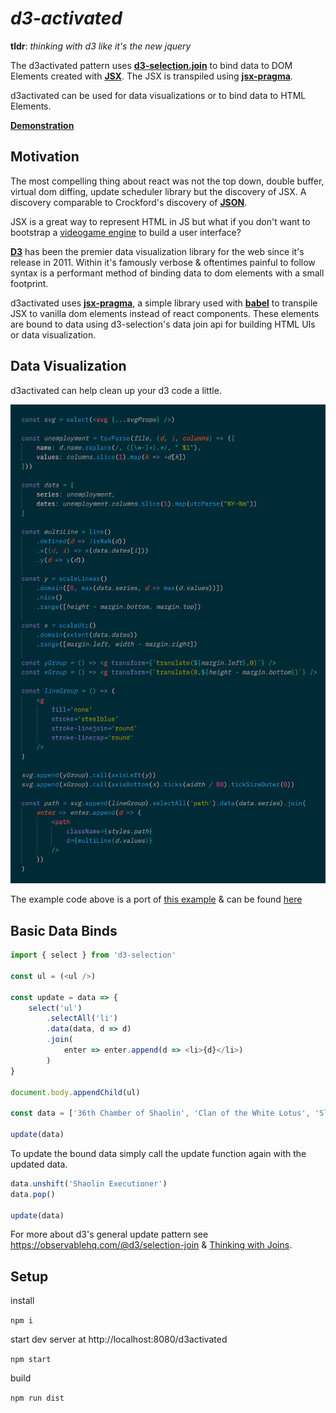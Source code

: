 # *d3-activated*

__tldr__: *thinking with d3 like it's the new jquery*

The d3activated pattern uses [**d3-selection.join**](https://github.com/d3/d3-selection#selection_join) to bind data to DOM Elements created with [**JSX**](https://reactjs.org/docs/jsx-in-depth.html). The JSX is transpiled using [**jsx-pragma**](https://github.com/ScottORLY/jsx-dom).

d3activated can be used for data visualizations or to bind data to HTML Elements.

[**Demonstration**](https://scottorly.github.io/d3activated)

## Motivation

The most compelling thing about react was not the top down, double buffer, virtual dom diffing, update scheduler library but the discovery of JSX. A discovery comparable to Crockford's discovery of [**JSON**](https://json.org/).

JSX is a great way to represent HTML in JS but what if you don't want to bootstrap a [videogame engine](https://twitter.com/acdlite/status/978696799757086720) to build a user interface?

[**D3**](https://d3js.org) has been the premier data visualization library for the web since it's release in 2011. Within it's famously verbose & oftentimes painful to follow syntax is a performant method of binding data to dom elements with a small footprint.

d3activated uses [**jsx-pragma**](https://github.com/ScottORLY/jsx-dom), a simple library used with [**babel**](https://babeljs.io) to transpile JSX to vanilla dom elements instead of react components. These elements are bound to data using d3-selection's data join api for building HTML UIs or data visualization.

## Data Visualization

d3activated can help clean up your d3 code a little.

![](src/resources/d3activated.png)

The example code above is a port of [this example](https://observablehq.com/@d3/multi-line-chart) & can be found [here](src/multiline/index.js)


## Basic Data Binds

```javascript
import { select } from 'd3-selection'

const ul = (<ul />)

const update = data => {
    select('ul')
        .selectAll('li')
        .data(data, d => d)
        .join(
            enter => enter.append(d => <li>{d}</li>)
        )
}

document.body.appendChild(ul)

const data = ['36th Chamber of Shaolin', 'Clan of the White Lotus', 'Sleeping Fist', 'Dance of the Drunken Mantis']

update(data)
```

To update the bound data simply call the update function again with the updated data.

```javascript
data.unshift('Shaolin Executioner')
data.pop()

update(data)
```

For more about d3's general update pattern see https://observablehq.com/@d3/selection-join & [Thinking with Joins](https://bost.ocks.org/mike/join/).

## Setup

install

`npm i`

start dev server at http://localhost:8080/d3activated

`npm start`

build

`npm run dist`
